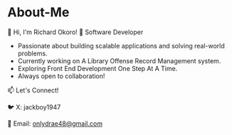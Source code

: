 # About-Me

👋 Hi, I'm Richard Okoro!
🚀 Software Developer

- Passionate about building scalable applications and solving real-world problems.
- Currently working on A Library Offense Record Management system.
- Exploring Front End Development One Step At A Time.
- Always open to collaboration!

📫 Let's Connect!

🐦 X: jackboy1947

📧 Email: onlydrae48@gmail.com
